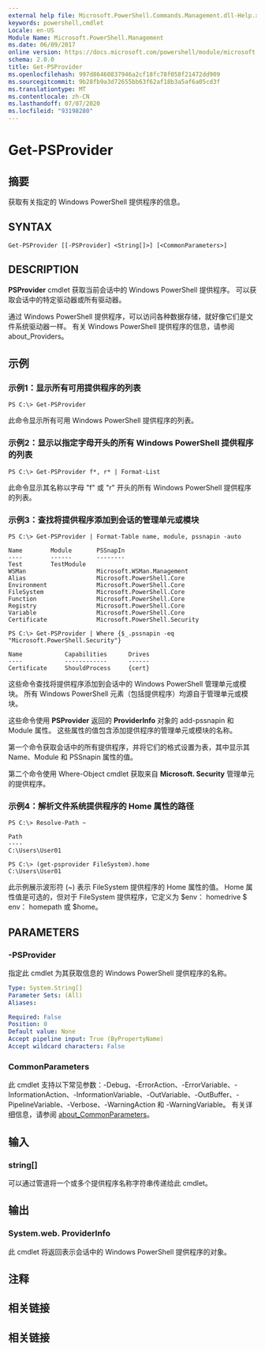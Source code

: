 ```yaml
---
external help file: Microsoft.PowerShell.Commands.Management.dll-Help.xml
keywords: powershell,cmdlet
Locale: en-US
Module Name: Microsoft.PowerShell.Management
ms.date: 06/09/2017
online version: https://docs.microsoft.com/powershell/module/microsoft.powershell.management/get-psprovider?view=powershell-5.1&WT.mc_id=ps-gethelp
schema: 2.0.0
title: Get-PSProvider
ms.openlocfilehash: 997d86460837946a2cf18fc78f058f21472dd909
ms.sourcegitcommit: 9b28fb9a3d72655bb63f62af18b3a5af6a05cd3f
ms.translationtype: MT
ms.contentlocale: zh-CN
ms.lasthandoff: 07/07/2020
ms.locfileid: "93198280"
---
```

# Get-PSProvider

## 摘要
获取有关指定的 Windows PowerShell 提供程序的信息。

## SYNTAX

```
Get-PSProvider [[-PSProvider] <String[]>] [<CommonParameters>]
```

## DESCRIPTION
**PSProvider** cmdlet 获取当前会话中的 Windows PowerShell 提供程序。
可以获取会话中的特定驱动器或所有驱动器。

通过 Windows PowerShell 提供程序，可以访问各种数据存储，就好像它们是文件系统驱动器一样。
有关 Windows PowerShell 提供程序的信息，请参阅 about_Providers。

## 示例

### 示例1：显示所有可用提供程序的列表

```
PS C:\> Get-PSProvider
```

此命令显示所有可用 Windows PowerShell 提供程序的列表。

### 示例2：显示以指定字母开头的所有 Windows PowerShell 提供程序的列表

```
PS C:\> Get-PSProvider f*, r* | Format-List
```

此命令显示其名称以字母 "f" 或 "r" 开头的所有 Windows PowerShell 提供程序的列表。

### 示例3：查找将提供程序添加到会话的管理单元或模块

```
PS C:\> Get-PSProvider | Format-Table name, module, pssnapin -auto

Name        Module       PSSnapIn
----        ------       --------
Test        TestModule
WSMan                    Microsoft.WSMan.Management
Alias                    Microsoft.PowerShell.Core
Environment              Microsoft.PowerShell.Core
FileSystem               Microsoft.PowerShell.Core
Function                 Microsoft.PowerShell.Core
Registry                 Microsoft.PowerShell.Core
Variable                 Microsoft.PowerShell.Core
Certificate              Microsoft.PowerShell.Security

PS C:\> Get-PSProvider | Where {$_.pssnapin -eq "Microsoft.PowerShell.Security"}

Name            Capabilities      Drives
----            ------------      ------
Certificate     ShouldProcess     {cert}
```

这些命令查找将提供程序添加到会话中的 Windows PowerShell 管理单元或模块。
所有 Windows PowerShell 元素（包括提供程序）均源自于管理单元或模块。

这些命令使用 **PSProvider** 返回的 **ProviderInfo** 对象的 add-pssnapin 和 Module 属性。
这些属性的值包含添加提供程序的管理单元或模块的名称。

第一个命令获取会话中的所有提供程序，并将它们的格式设置为表，其中显示其 Name、Module 和 PSSnapin 属性的值。

第二个命令使用 Where-Object cmdlet 获取来自 **Microsoft. Security** 管理单元的提供程序。

### 示例4：解析文件系统提供程序的 Home 属性的路径

```
PS C:\> Resolve-Path ~

Path
----
C:\Users\User01

PS C:\> (get-psprovider FileSystem).home
C:\Users\User01
```

此示例展示波形符 (~) 表示 FileSystem 提供程序的 Home 属性的值。
Home 属性值是可选的，但对于 FileSystem 提供程序，它定义为 $env： homedrive \$ env： homepath 或 $home。

## PARAMETERS

### -PSProvider
指定此 cmdlet 为其获取信息的 Windows PowerShell 提供程序的名称。

```yaml
Type: System.String[]
Parameter Sets: (All)
Aliases:

Required: False
Position: 0
Default value: None
Accept pipeline input: True (ByPropertyName)
Accept wildcard characters: False
```

### CommonParameters
此 cmdlet 支持以下常见参数：-Debug、-ErrorAction、-ErrorVariable、-InformationAction、-InformationVariable、-OutVariable、-OutBuffer、-PipelineVariable、-Verbose、-WarningAction 和 -WarningVariable。 有关详细信息，请参阅 [about_CommonParameters](https://go.microsoft.com/fwlink/?LinkID=113216)。

## 输入

### string[]

可以通过管道将一个或多个提供程序名称字符串传递给此 cmdlet。

## 输出

### System.web. ProviderInfo
此 cmdlet 将返回表示会话中的 Windows PowerShell 提供程序的对象。

## 注释

## 相关链接

## 相关链接
